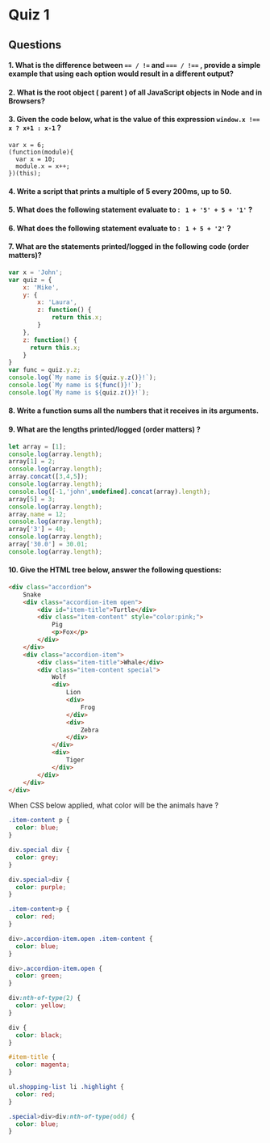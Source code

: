 # Quiz 1

## Questions

#### 1. What is the difference between `== / !=` and `=== / !==` , provide a simple example that using each option would result in a different output?

#### 2. What is the root object ( parent ) of all JavaScript objects in Node and in Browsers? 

#### 3. Given the code below,  what is the value of this expression `window.x !== x ? x+1 : x-1` ?

```
var x = 6;
(function(module){
  var x = 10;
  module.x = x++;
})(this);
```

#### 4. Write a script that prints a multiple of 5 every 200ms, up to 50. 

#### 5. What does the following statement evaluate to : ` 1 + '5' + 5 + '1'` ?

#### 6. What does the following statement evaluate to : ` 1 + 5 + '2'` ?

#### 7. What are the statements printed/logged in the following code (order matters)?  

```javascript
var x = 'John';
var quiz = {
    x: 'Mike',
    y: {
        x: 'Laura',
        z: function() {
            return this.x;
        }
    },
    z: function() {
      return this.x;
    }
}
var func = quiz.y.z;
console.log(`My name is ${quiz.y.z()}!`);
console.log(`My name is ${func()}!`);
console.log(`My name is ${quiz.z()}!`);
```

#### 8. Write a function sums all the numbers that it receives in its arguments.

#### 9. What are the lengths printed/logged (order matters) ?

```javascript
let array = [1];
console.log(array.length);
array[1] = 2;
console.log(array.length);
array.concat([3,4,5]);
console.log(array.length);
console.log([-1,'john',undefined].concat(array).length);
array[5] = 3;
console.log(array.length);
array.name = 12;
console.log(array.length);
array['3'] = 40;
console.log(array.length);
array['30.0'] = 30.01;
console.log(array.length);
```

#### 10. Give the HTML tree below, answer the following questions:

```html
<div class="accordion">
    Snake
    <div class="accordion-item open">
        <div id="item-title">Turtle</div>
        <div class="item-content" style="color:pink;">
            Pig
            <p>Fox</p>
        </div>
    </div>
    <div class="accordion-item">
        <div class="item-title">Whale</div>
        <div class="item-content special">
            Wolf
            <div>
                Lion
                <div>
                    Frog
                </div>
                <div>
                    Zebra
                </div>
            </div>
            <div>
                Tiger
            </div>
        </div>
    </div>
</div>
```

When CSS below applied, what color will be the animals have ?

```css
.item-content p {
  color: blue;
}

div.special div {
  color: grey;
}

div.special>div {
  color: purple;
}

.item-content>p {
  color: red;
}

div>.accordion-item.open .item-content {
  color: blue;
}

div>.accordion-item.open {
  color: green;
}

div:nth-of-type(2) {
  color: yellow;
}

div {
  color: black;
}

#item-title {
  color: magenta;
}

ul.shopping-list li .highlight {
  color: red;
}

.special>div>div:nth-of-type(odd) {
  color: blue;
}
```

​